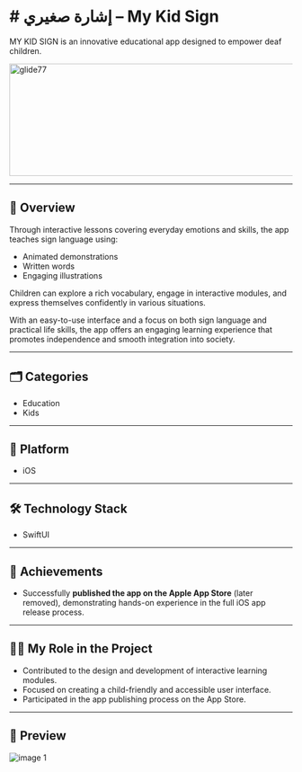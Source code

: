 # # إشارة صغيري – My Kid Sign

MY KID SIGN is an innovative educational app designed to empower deaf children.
<p alian="center">
        <img width="600" height="200" alt="glide77"  src="https://github.com/user-attachments/assets/4acfd70d-3f2f-4aa8-83bd-de7a62e5e73e" />
</p>

---

## 📌 Overview  

Through interactive lessons covering everyday emotions and skills, the app teaches sign language using:  
- Animated demonstrations  
- Written words  
- Engaging illustrations  

Children can explore a rich vocabulary, engage in interactive modules, and express themselves confidently in various situations.  

With an easy-to-use interface and a focus on both sign language and practical life skills, the app offers an engaging learning experience that promotes independence and smooth integration into society.  

---

## 🗂 Categories  
- Education  
- Kids  

---

## 📱 Platform  
- iOS  

---

## 🛠 Technology Stack  
- SwiftUI  

---

## 🚀 Achievements  
- Successfully **published the app on the Apple App Store** (later removed), demonstrating hands-on experience in the full iOS app release process.  

---

## 👩‍💻 My Role in the Project  
- Contributed to the design and development of interactive learning modules.  
- Focused on creating a child-friendly and accessible user interface.  
- Participated in the app publishing process on the App Store.  

---

## 📸 Preview  

  ![image 1](https://github.com/user-attachments/assets/5ff84cee-9609-4887-9f80-6894ec38b300)

